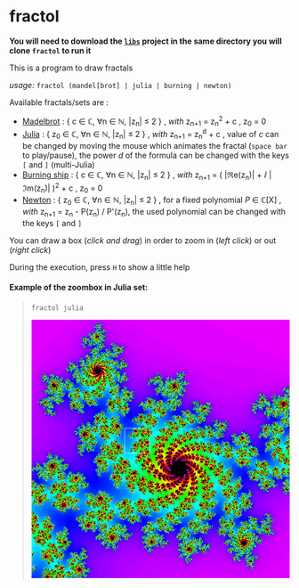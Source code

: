 # fractol

**You will need to download the [`libs`](https://github.com/cquillet/libs) project in the same directory you will clone `fractol` to run it**

This is a program to draw fractals

*usage:* `fractol (mandel[brot] | julia | burning | newton)`

Available fractals/sets are :
* [Madelbrot](https://en.wikipedia.org/wiki/Mandelbrot_set) : { c ∈ ℂ, ∀n ∈ ℕ, |z<sub>n</sub>| ≤ 2 } , _with_ z<sub>n+1</sub> = z<sub>n</sub><sup>2</sup> + c , z<sub>0</sub> = 0
* [Julia](https://en.wikipedia.org/wiki/Julia_set) : { z<sub>0</sub> ∈ ℂ, ∀n ∈ ℕ, |z<sub>n</sub>| ≤ 2 } , _with_ z<sub>n+1</sub> = z<sub>n</sub><sup>d</sup> + c , value of _c_ can be changed by moving the mouse which animates the fractal (`space bar` to play/pause), the power _d_ of the formula can be changed with the keys `[` and `]` (multi-Julia)
* [Burning ship](https://en.wikipedia.org/wiki/Burning_Ship_fractal) : { c ∈ ℂ, ∀n ∈ ℕ, |z<sub>n</sub>| ≤ 2 } , _with_ z<sub>n+1</sub> = ( |ℜe(z<sub>n</sub>)| + ⅈ |ℑm(z<sub>n</sub>)| )<sup>2</sup> + c , z<sub>0</sub> = 0
* [Newton](https://en.wikipedia.org/wiki/Newton_fractal) :  { z<sub>0</sub> ∈ ℂ, ∀n ∈ ℕ, |z<sub>n</sub>| ≤ 2 } , for a fixed polynomial _P_ ∈ ℂ[X] , _with_ z<sub>n+1</sub> = z<sub>n</sub> - P(z<sub>n</sub>) / P'(z<sub>n</sub>), the used polynomial can be changed with the keys `[` and `]`

You can draw a box (*click and drag*) in order to zoom in (*left click*) or out (*right click*) 

During the execution, press `H` to show a little help


#### Example of the zoombox in Julia set:
>`fractol julia`
>
>![julia with zoombox](https://raw.githubusercontent.com/cquillet/stuff/master/img/fractol.png)

